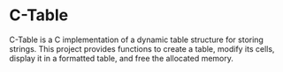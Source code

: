 # C-Table
C-Table is a C implementation of a dynamic table structure for storing strings. This project provides functions to create a table, modify its cells, display it in a formatted table, and free the allocated memory.
